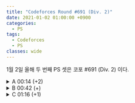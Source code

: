 ```yaml
---
title: "Codeforces Round #691 (Div. 2)"
date: 2021-01-02 01:00:00 +0900
categories:
  - PS
tags:
  - Codeforces
  - PS
classes: wide
---
```


<script type="text/javascript" 
src="https://cdn.mathjax.org/mathjax/latest/MathJax.js?config=TeX-AMS_HTML">
</script>

1월 2일 올해 두 번째 PS 셋은 코포 #691 (Div. 2) 이다.

<details>
<summary>A 00:14 (+2)</summary>

<div markdown="1">

## A. Red-Blue Shuffle
두 경우로 나누어 생각하면 된다.  

어떤 카드에 대해서 $$r > b$$ 인 경우 이 카드가 $$r < b$$ 인 모든 다른 카드 보다 앞에 오면 $$R$$이 항상 더 크다. 그리고 그 반대도 성립한다. 따라서, $$r > b$$ 인 카드와 $$r < b$$ 인 카드의 개수만 세서 비교해 주면 된다.

```cpp
#include <iostream>
#include <algorithm>

int main(void)
{
    std::cin.tie(0);
    std::ios_base::sync_with_stdio(false);

    int T;
    std::cin >> T;
    while (T--)
    {
        int N;
        std::cin >> N;

        std::string r, b;
        std::cin >> r >> b;

        int cnt = 0;
        for (int i = 0; i < N; i++)
        {
            if (r[i] > b[i])
                cnt++;
            else if (r[i] < b[i])
                cnt--;
        }
        std::cout << ((cnt > 0) ? "RED\n" : (cnt == 0) ? "EQUAL\n" : "BLUE\n");
    }

    return 0;
}
```

</div>
</details>

<details>
<summary>B 00:42 (+)</summary>

<div markdown="1">

## B. Move and Turn

처음엔 DFS를 짜야하나 생각했다. 하지만 어림도 없지 ㅋㅋ  

손으로 $$N = 1, 2, 3, 4, 5$$ 인 경우를 모두 해보면 규칙을 매우 쉽게 발견할 수 있다 (물론 OEIS 로 검색해도 나온다고 한다.)

```cpp
#include <iostream>

int main(void)
{
    std::cin.tie(0);
    std::ios_base::sync_with_stdio(false);

    int N;
    std::cin >> N;

    if ((N % 2) == 0)
    {
        int cnt = 0;
        for (int i = 0; i <= N / 2; i++)
        {
            cnt += N / 2 + 1;
        }
        std::cout << cnt;
    }
    else
    {
        int cnt = 0;
        for (int i = 0; i < N + 2; i++)
        {
            cnt += N / 2 + 1 + (i%2);
        }
        std::cout << cnt;
    }

    return 0;
}
```

</div>
</details>

<details>
<summary>C 01:16 (+1)</summary>

<div markdown="1">

## C. Row GCD

문제 자체는 난이도가 꽤 있다.  

나는 먼저 $$k$$ 가 변수일 때, $$gcd(a_1 + k, a_2 + k, \ldots, a_n + k)$$ 를 어떻게 하면 $$O(1)$$에 구할 수 있을 지를 생각했다.  

이건 쉽지 않았지만 $$gcd(a_1 + k, a_2 + k, \ldots, a_n + k, k)$$ 는 쉽게 구할 수 있음을 확인했다.  

같은 방법을 이용해 $$a_1 + k = k'$$ 이라 두면,  
$$gcd(a_1 + k, a_2 + k, \ldots, a_n + k) = gcd(k', a_2-a_1 + k', a_3-a_1 + k', \dots)$$  
이고, 이제 $$gcd(a_2-a_1, a_3-a_1, \dots, a_n-a_1)$$ 을 전처리 해두기만하면, 하나의 k값당 한번의 gcd로 답을 구할 수 있다.


```cpp
#include <iostream>
#include <vector>
#include <algorithm>

typedef long long ll;

ll gcd(ll a, ll b)
{
    if (a == 0)
        return b;
    if (b == 0)
        return a;
    if (a < b)
        a ^= b ^= a ^= b;
    while (b)
        b ^= a ^= b ^= a %= b;
    return a;
}

int main(void)
{
    std::cin.tie(0);
    std::ios_base::sync_with_stdio(false);

    int N, M;
    std::cin >> N >> M;

    std::vector<ll> a;
    ll x;
    for (int i = 0; i < N; i++)
    {
        std::cin >> x;
        a.push_back(x);
    }
    std::sort(a.begin(), a.end());

    ll preans = 0;
    for (int i = 1; i < N; i++)
    {
        preans = gcd(preans, a[i] - a[0]);
    }

    for(int i = 0; i < M; i++){
        std::cin >> x;
        std::cout << gcd(preans, x + a[0]) << " ";
    }

    return 0;
}
```

</div>
</details>


